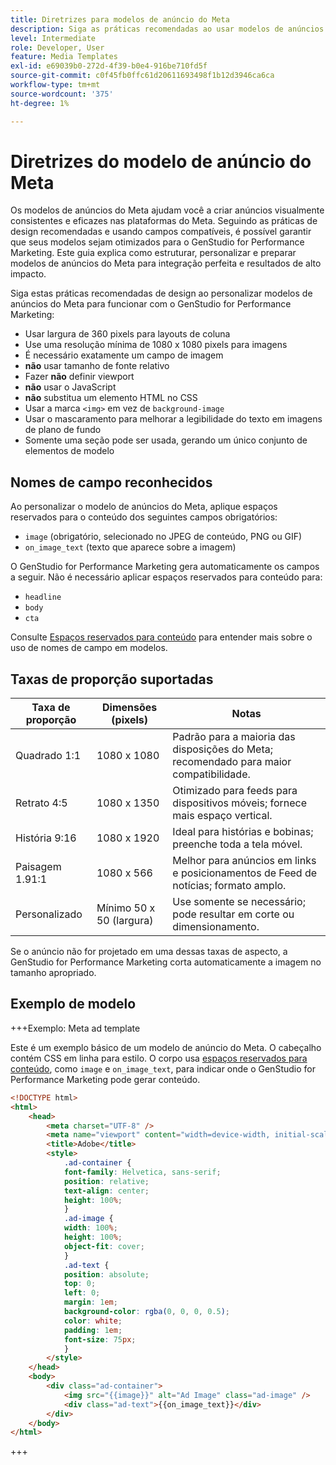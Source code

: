 ```yaml
---
title: Diretrizes para modelos de anúncio do Meta
description: Siga as práticas recomendadas ao usar modelos de anúncios do Meta com o Adobe GenStudio for Performance Marketing.
level: Intermediate
role: Developer, User
feature: Media Templates
exl-id: e69039b0-272d-4f39-b0e4-916be710fd5f
source-git-commit: c0f45fb0ffc61d20611693498f1b12d3946ca6ca
workflow-type: tm+mt
source-wordcount: '375'
ht-degree: 1%

---
```


# Diretrizes do modelo de anúncio do Meta

Os modelos de anúncios do Meta ajudam você a criar anúncios visualmente consistentes e eficazes nas plataformas do Meta. Seguindo as práticas de design recomendadas e usando campos compatíveis, é possível garantir que seus modelos sejam otimizados para o GenStudio for Performance Marketing. Este guia explica como estruturar, personalizar e preparar modelos de anúncios do Meta para integração perfeita e resultados de alto impacto.

Siga estas práticas recomendadas de design ao personalizar modelos de anúncios do Meta para funcionar com o GenStudio for Performance Marketing:

- Usar largura de 360 pixels para layouts de coluna
- Use uma resolução mínima de 1080 x 1080 pixels para imagens
- É necessário exatamente um campo de imagem
- **não** usar tamanho de fonte relativo
- Fazer **não** definir viewport
- **não** usar o JavaScript
- **não** substitua um elemento HTML no CSS
- Usar a marca `<img>` em vez de `background-image`
- Usar o mascaramento para melhorar a legibilidade do texto em imagens de plano de fundo
- Somente uma seção pode ser usada, gerando um único conjunto de elementos de modelo

## Nomes de campo reconhecidos

Ao personalizar o modelo de anúncios do Meta, aplique espaços reservados para o conteúdo dos seguintes campos obrigatórios:

- `image` (obrigatório, selecionado no JPEG de conteúdo, PNG ou GIF)
- `on_image_text` (texto que aparece sobre a imagem)

O GenStudio for Performance Marketing gera automaticamente os campos a seguir. Não é necessário aplicar espaços reservados para conteúdo para:

- `headline`
- `body`
- `cta`

Consulte [Espaços reservados para conteúdo](/help/user-guide/content/customize-template.md#content-placeholders) para entender mais sobre o uso de nomes de campo em modelos.

## Taxas de proporção suportadas

| Taxa de proporção | Dimensões (pixels) | Notas |
|------------------|----------------------------|-----------------------------------------------------------------------|
| Quadrado 1:1 | 1080 x 1080 | Padrão para a maioria das disposições do Meta; recomendado para maior compatibilidade. |
| Retrato 4:5 | 1080 x 1350 | Otimizado para feeds para dispositivos móveis; fornece mais espaço vertical. |
| História 9:16 | 1080 x 1920 | Ideal para histórias e bobinas; preenche toda a tela móvel. |
| Paisagem 1.91:1 | 1080 x 566 | Melhor para anúncios em links e posicionamentos de Feed de notícias; formato amplo. |
| Personalizado | Mínimo 50 x 50 (largura) | Use somente se necessário; pode resultar em corte ou dimensionamento. |

Se o anúncio não for projetado em uma dessas taxas de aspecto, a GenStudio for Performance Marketing corta automaticamente a imagem no tamanho apropriado.

## Exemplo de modelo

+++Exemplo: Meta ad template

<!-- Does this need to be a precise size? -->

Este é um exemplo básico de um modelo de anúncio do Meta. O cabeçalho contém CSS em linha para estilo. O corpo usa [espaços reservados para conteúdo](#content-placeholders), como `image` e `on_image_text`, para indicar onde o GenStudio for Performance Marketing pode gerar conteúdo.

```html {line-numbers="true" highlight="33"}
<!DOCTYPE html>
<html>
    <head>
        <meta charset="UTF-8" />
        <meta name="viewport" content="width=device-width, initial-scale=1.0" />
        <title>Adobe</title>
        <style>
            .ad-container {
            font-family: Helvetica, sans-serif;
            position: relative;
            text-align: center;
            height: 100%;
            }
            .ad-image {
            width: 100%;
            height: 100%;
            object-fit: cover;
            }
            .ad-text {
            position: absolute;
            top: 0;
            left: 0;
            margin: 1em;
            background-color: rgba(0, 0, 0, 0.5);
            color: white;
            padding: 1em;
            font-size: 75px;
            }
        </style>
    </head>
    <body>
        <div class="ad-container">
            <img src="{{image}}" alt="Ad Image" class="ad-image" />
            <div class="ad-text">{{on_image_text}}</div>
        </div>
    </body>
</html>
```

+++
